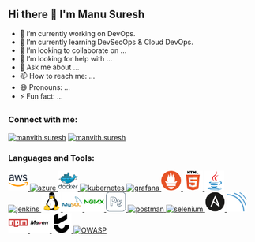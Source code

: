 ## Hi there 👋 I'm Manu Suresh
- 🔭 I’m currently working on DevOps.
- 🌱 I’m currently learning DevSecOps & Cloud DevOps.
- 👯 I’m looking to collaborate on ...
- 🤔 I’m looking for help with ...
- 💬 Ask me about ...
- 📫 How to reach me: ...
- 😄 Pronouns: ...
- ⚡ Fun fact: ...

<h3 align="left">Connect with me:</h3>
<p align="left">
<a href="https://linkedin.com/in/manusureshh" target="blank"><img align="center" src="https://raw.githubusercontent.com/rahuldkjain/github-profile-readme-generator/master/src/images/icons/Social/linked-in-alt.svg" alt="manvith.suresh" height="30" width="40" /></a>
<a href="https://instagram.com/manvith.suresh" target="blank"><img align="center" src="https://raw.githubusercontent.com/rahuldkjain/github-profile-readme-generator/master/src/images/icons/Social/instagram.svg" alt="manvith.suresh" height="30" width="40" /></a>

  
</p>

<h3 align="left">Languages and Tools:</h3>
<p align="left"> 
<a href="https://aws.amazon.com" target="_blank" rel="noopener noreferrer">
  <img src="https://raw.githubusercontent.com/devicons/devicon/master/icons/amazonwebservices/amazonwebservices-original-wordmark.svg" alt="aws" width="40" height="40"/>
</a>

<a href="https://azure.microsoft.com/en-in/" target="_blank" rel="noopener noreferrer">
  <img src="https://www.vectorlogo.zone/logos/microsoft_azure/microsoft_azure-icon.svg" alt="azure" width="40" height="40"/>
</a>

<a href="https://www.gnu.org/software/bash/" target="_blank" rel="noopener noreferrer">
  <!-- Placeholder for the link, no image provided in the original request -->
</a>

<a href="https://www.docker.com/" target="_blank" rel="noopener noreferrer">
  <img src="https://raw.githubusercontent.com/devicons/devicon/master/icons/docker/docker-original-wordmark.svg" alt="docker" width="40" height="40"/>
</a>

<a href="https://kubernetes.io" target="_blank" rel="noopener noreferrer">
  <img src="https://www.vectorlogo.zone/logos/kubernetes/kubernetes-icon.svg" alt="kubernetes" width="40" height="40"/>
</a>

<a href="https://grafana.com" target="_blank" rel="noopener noreferrer">
  <img src="https://www.vectorlogo.zone/logos/grafana/grafana-icon.svg" alt="grafana" width="40" height="40"/>
</a>

<a href="https://prometheus.io/" target="_blank" rel="noopener noreferrer">
  <img src="https://raw.githubusercontent.com/devicons/devicon/master/icons/prometheus/prometheus-original.svg" alt="prometheus" width="40" height="40"/>
</a>

<a href="https://www.w3.org/html/" target="_blank" rel="noopener noreferrer">
  <img src="https://raw.githubusercontent.com/devicons/devicon/master/icons/html5/html5-original-wordmark.svg" alt="html5" width="40" height="40"/>
</a>

<a href="https://www.java.com" target="_blank" rel="noopener noreferrer">
  <img src="https://raw.githubusercontent.com/devicons/devicon/master/icons/java/java-original.svg" alt="java" width="40" height="40"/>
</a>

<a href="https://www.jenkins.io" target="_blank" rel="noopener noreferrer">
  <img src="https://www.vectorlogo.zone/logos/jenkins/jenkins-icon.svg" alt="jenkins" width="40" height="40"/>
</a>

<a href="https://www.linux.org/" target="_blank" rel="noopener noreferrer">
  <img src="https://raw.githubusercontent.com/devicons/devicon/master/icons/linux/linux-original.svg" alt="linux" width="40" height="40"/>
</a>

<a href="https://www.mysql.com/" target="_blank" rel="noopener noreferrer">
  <img src="https://raw.githubusercontent.com/devicons/devicon/master/icons/mysql/mysql-original-wordmark.svg" alt="mysql" width="40" height="40"/>
</a>

<a href="https://www.nginx.com" target="_blank" rel="noopener noreferrer">
  <img src="https://raw.githubusercontent.com/devicons/devicon/master/icons/nginx/nginx-original.svg" alt="nginx" width="40" height="40"/>
</a>

<a href="https://www.photoshop.com/en" target="_blank" rel="noopener noreferrer">
  <img src="https://raw.githubusercontent.com/devicons/devicon/master/icons/photoshop/photoshop-line.svg" alt="photoshop" width="40" height="40"/>
</a>

<a href="https://postman.com" target="_blank" rel="noopener noreferrer">
  <img src="https://www.vectorlogo.zone/logos/getpostman/getpostman-icon.svg" alt="postman" width="40" height="40"/>
</a>

<a href="https://www.selenium.dev" target="_blank" rel="noopener noreferrer">
  <img src="https://raw.githubusercontent.com/detain/svg-logos/780f25886640cef088af994181646db2f6b1a3f8/svg/selenium-logo.svg" alt="selenium" width="40" height="40"/>
</a>

<a href="https://spring.io/" target="_blank" rel="noopener noreferrer">
  <!-- Placeholder for the link, no image provided in the original request -->
</a>

<a href="https://www.ansible.com/" target="_blank" rel="noopener noreferrer">
  <img src="https://raw.githubusercontent.com/devicons/devicon/master/icons/ansible/ansible-original.svg" alt="ansible" width="40" height="40"/>
</a>

<a href="https://www.sonarqube.org/" target="_blank" rel="noopener noreferrer">
  <img src="https://raw.githubusercontent.com/devicons/devicon/master/icons/sonarqube/sonarqube-original.svg" alt="SonarQube" width="40" height="40">
</a>

<a href="https://www.npmjs.com/" target="_blank" rel="noopener noreferrer">
  <img src="https://raw.githubusercontent.com/devicons/devicon/master/icons/npm/npm-original-wordmark.svg" alt="npm" width="40" height="40">
</a>

<a href="https://maven.apache.org/" target="_blank" rel="noopener noreferrer">
  <img src="https://raw.githubusercontent.com/devicons/devicon/master/icons/maven/maven-original-wordmark.svg" alt="Maven" width="40" height="40">
</a>

<a href="https://trivy.dev" target="_blank" rel="noopener noreferrer">
  <img src="https://raw.githubusercontent.com/simple-icons/simple-icons/develop/icons/trivago.svg" alt="Trivy" width="40" height="40">
</a>

<a href="https://owasp.org/" target="_blank" rel="noopener noreferrer">
  <img src="https://raw.githubusercontent.com/devicons/devicon/master/icons/owasp/owasp-original.svg" alt="OWASP" width="40" height="40">
</a>

